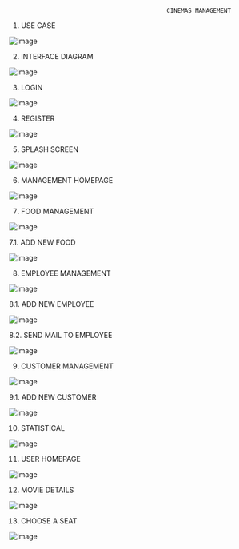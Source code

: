                                                 CINEMAS MANAGEMENT

1. USE CASE

![image](https://user-images.githubusercontent.com/106465790/198953982-f2b9c680-f87c-485b-bedb-af72268e8ae9.png)

2. INTERFACE DIAGRAM

![image](https://user-images.githubusercontent.com/106465790/198953230-b6e5ec2a-365e-4d4b-b0f2-69f7b4daca57.png)

3. LOGIN

![image](https://user-images.githubusercontent.com/106465790/198951788-b9fc40ae-d866-4e30-8403-f5915a887dc2.png)

4. REGISTER

![image](https://user-images.githubusercontent.com/106465790/198951917-715856ca-54c5-435b-b34b-7e214188f1c1.png)

5. SPLASH SCREEN

![image](https://user-images.githubusercontent.com/106465790/198952900-5c127b45-e9e1-4f47-95c6-8cb37afb1048.png)

6. MANAGEMENT HOMEPAGE

![image](https://user-images.githubusercontent.com/106465790/198952555-543b92c4-55d5-4efd-a20b-590068597beb.png)

7. FOOD MANAGEMENT

![image](https://user-images.githubusercontent.com/106465790/198953707-c219d0a4-9740-45e8-9f65-d120a722f718.png)

7.1. ADD NEW FOOD

![image](https://user-images.githubusercontent.com/106465790/198954975-dd8f9f18-ce67-45bb-8d6b-bb35dd096cd8.png)

8. EMPLOYEE MANAGEMENT

![image](https://user-images.githubusercontent.com/106465790/198955386-04216d17-354a-46f2-9cc3-a6799f57a7ca.png)

8.1. ADD NEW EMPLOYEE

![image](https://user-images.githubusercontent.com/106465790/198956373-6c95fc56-74e1-4c9b-a894-20241f542e80.png)

8.2. SEND MAIL TO EMPLOYEE

![image](https://user-images.githubusercontent.com/106465790/198956753-4c3f31f5-321a-4ea7-8df8-a5b522e779b2.png)

9. CUSTOMER MANAGEMENT

![image](https://user-images.githubusercontent.com/106465790/198957040-56e67963-0f64-4183-b563-98f3032c191a.png)

9.1. ADD NEW CUSTOMER

![image](https://user-images.githubusercontent.com/106465790/198957195-a22fb6e0-476f-4b8d-b5c0-f8cd4a304989.png)

10. STATISTICAL

![image](https://user-images.githubusercontent.com/106465790/198957585-132d9d52-4879-40e4-a634-7fab9a1b3aa0.png)

11. USER HOMEPAGE

![image](https://user-images.githubusercontent.com/106465790/198957992-a5e8cff3-2620-4497-8ffc-1084d9041cd1.png)

12. MOVIE DETAILS

![image](https://user-images.githubusercontent.com/106465790/198958328-c78937e6-886e-4a5b-a9ef-b6931df30e90.png)

13. CHOOSE A SEAT 

![image](https://user-images.githubusercontent.com/106465790/198958756-c5a4a1de-5d46-46f4-bee8-d54ec8f9bc83.png)
